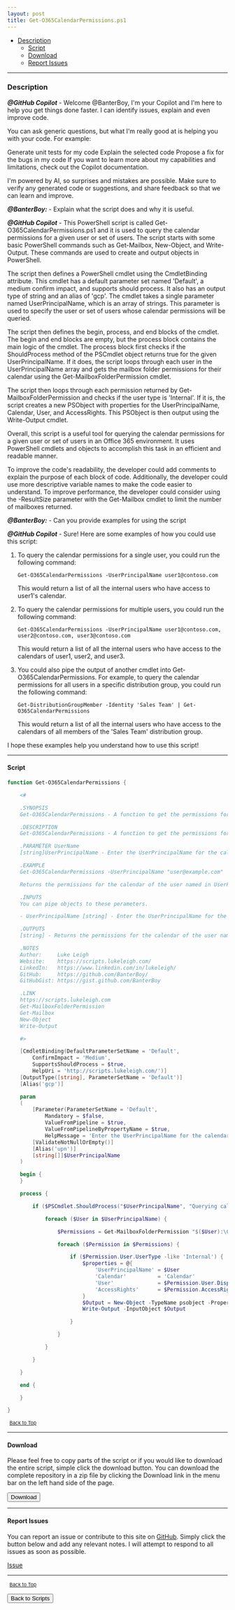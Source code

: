 ```yaml
---
layout: post
title: Get-O365CalendarPermissions.ps1
---
```


- [Description](#description)
  - [Script](#script)
  - [Download](#download)
  - [Report Issues](#report-issues)

---

### Description

**_@GitHub Copilot_** - Welcome @BanterBoy, I'm your Copilot and I'm here to help you get things done faster. I can identify issues, explain and even improve code.

You can ask generic questions, but what I'm really good at is helping you with your code. For example:

Generate unit tests for my code
Explain the selected code
Propose a fix for the bugs in my code
If you want to learn more about my capabilities and limitations, check out the Copilot documentation.

I'm powered by AI, so surprises and mistakes are possible. Make sure to verify any generated code or suggestions, and share feedback so that we can learn and improve.

**_@BanterBoy:_** - Explain what the script does and why it is useful.

**_@GitHub Copilot_** - This PowerShell script is called Get-O365CalendarPermissions.ps1 and it is used to query the calendar permissions for a given user or set of users. The script starts with some basic PowerShell commands such as Get-Mailbox, New-Object, and Write-Output. These commands are used to create and output objects in PowerShell.

The script then defines a PowerShell cmdlet using the CmdletBinding attribute. This cmdlet has a default parameter set named 'Default', a medium confirm impact, and supports should process. It also has an output type of string and an alias of 'gcp'. The cmdlet takes a single parameter named UserPrincipalName, which is an array of strings. This parameter is used to specify the user or set of users whose calendar permissions will be queried.

The script then defines the begin, process, and end blocks of the cmdlet. The begin and end blocks are empty, but the process block contains the main logic of the cmdlet. The process block first checks if the ShouldProcess method of the PSCmdlet object returns true for the given UserPrincipalName. If it does, the script loops through each user in the UserPrincipalName array and gets the mailbox folder permissions for their calendar using the Get-MailboxFolderPermission cmdlet.

The script then loops through each permission returned by Get-MailboxFolderPermission and checks if the user type is 'Internal'. If it is, the script creates a new PSObject with properties for the UserPrincipalName, Calendar, User, and AccessRights. This PSObject is then output using the Write-Output cmdlet.

Overall, this script is a useful tool for querying the calendar permissions for a given user or set of users in an Office 365 environment. It uses PowerShell cmdlets and objects to accomplish this task in an efficient and readable manner.

To improve the code's readability, the developer could add comments to explain the purpose of each block of code. Additionally, the developer could use more descriptive variable names to make the code easier to understand. To improve performance, the developer could consider using the -ResultSize parameter with the Get-Mailbox cmdlet to limit the number of mailboxes returned.

**_@BanterBoy:_** - Can you provide examples for using the script

**_@GitHub Copilot_** - Sure! Here are some examples of how you could use this script:

1. To query the calendar permissions for a single user, you could run the following command:

   `Get-O365CalendarPermissions -UserPrincipalName user1@contoso.com`

   This would return a list of all the internal users who have access to user1's calendar.

2. To query the calendar permissions for multiple users, you could run the following command:

   `Get-O365CalendarPermissions -UserPrincipalName user1@contoso.com, user2@contoso.com, user3@contoso.com`

   This would return a list of all the internal users who have access to the calendars of user1, user2, and user3.

3. You could also pipe the output of another cmdlet into Get-O365CalendarPermissions. For example, to query the calendar permissions for all users in a specific distribution group, you could run the following command:

   `Get-DistributionGroupMember -Identity 'Sales Team' | Get-O365CalendarPermissions`

   This would return a list of all the internal users who have access to the calendars of all members of the 'Sales Team' distribution group.

I hope these examples help you understand how to use this script!

---

#### Script

```powershell
function Get-O365CalendarPermissions {

    <#

    .SYNOPSIS
    Get-O365CalendarPermissions - A function to get the permissions for a calendar.

	.DESCRIPTION
    Get-O365CalendarPermissions - A function to get the permissions for a calendar. This function will only return the permissions for the calendar of the user named in UserPrincipalName. It will not return the permissions for any other calendars that the user may have access to.

	.PARAMETER UserName
    [string]UserPrincipalName - Enter the UserPrincipalName for the calendar owner whose calendar you want to query. This parameter can be piped.

	.EXAMPLE
    Get-O365CalendarPermissions -UserPrincipalName "user@example.com"

    Returns the permissions for the calendar of the user named in UserPrincipalName

	.INPUTS
    You can pipe objects to these perameters.

    - UserPrincipalName [string] - Enter the UserPrincipalName for the calendar owner whose calendar you want to query. This parameter can be piped.

	.OUTPUTS
    [string] - Returns the permissions for the calendar of the user named in UserPrincipalName

	.NOTES
    Author:     Luke Leigh
    Website:    https://scripts.lukeleigh.com/
    LinkedIn:   https://www.linkedin.com/in/lukeleigh/
    GitHub:     https://github.com/BanterBoy/
    GitHubGist: https://gist.github.com/BanterBoy

	.LINK
    https://scripts.lukeleigh.com
    Get-MailboxFolderPermission
    Get-Mailbox
    New-Object
    Write-Output

    #>

    [CmdletBinding(DefaultParameterSetName = 'Default',
        ConfirmImpact = 'Medium',
        SupportsShouldProcess = $true,
        HelpUri = 'http://scripts.lukeleigh.com/')]
    [OutputType([string], ParameterSetName = 'Default')]
    [Alias('gcp')]

    param
    (
        [Parameter(ParameterSetName = 'Default',
            Mandatory = $false,
            ValueFromPipeline = $true,
            ValueFromPipelineByPropertyName = $true,
            HelpMessage = 'Enter the UserPrincipalName for the calendar owner whose calendar you want to query. This parameter can be piped.')]
        [ValidateNotNullOrEmpty()]
        [Alias('upn')]
        [string[]]$UserPrincipalName
    )

    begin {
    }

    process {

        if ($PSCmdlet.ShouldProcess("$UserPrincipalName", "Querying calendar permissions for")) {

            foreach ($User in $UserPrincipalName) {

                $Permissions = Get-MailboxFolderPermission "$($User):\Calendar"

                foreach ($Permission in $Permissions) {

                    if ($Permission.User.UserType -like 'Internal') {
                        $properties = @{
                            'UserPrincipalName' = $User
                            'Calendar'          = 'Calendar'
                            'User'              = $Permission.User.DisplayName
                            'AccessRights'      = $Permission.AccessRights
                        }
                        $Output = New-Object -TypeName psobject -Property $properties
                        Write-Output -InputObject $Output

                    }

                }

            }

        }

    }

    end {

    }

}

```

<span style="font-size:11px;"><a href="#"><i class="fas fa-caret-up" aria-hidden="true" style="color: white; margin-right:5px;"></i>Back to Top</a></span>

---

#### Download

Please feel free to copy parts of the script or if you would like to download the entire script, simple click the download button. You can download the complete repository in a zip file by clicking the Download link in the menu bar on the left hand side of the page.

<button class="btn" type="submit" onclick="window.open('PowerShell/NewFunctions/Get-O365CalendarPermissions.ps1')">
    <i class="fa fa-cloud-download-alt">
    </i>
        Download
</button>

---

#### Report Issues

You can report an issue or contribute to this site on <a href="https://github.com/BanterBoy/scripts-blog/issues">GitHub</a>. Simply click the button below and add any relevant notes. I will attempt to respond to all issues as soon as possible.

<!-- Place this tag where you want the button to render. -->

<a class="github-button" href="https://github.com/BanterBoy/scripts-blog/issues/new?title=Get-O365CalendarPermissions.ps1&body=There is a problem with this function. Please find details below." data-show-count="true" aria-label="Issue BanterBoy/scripts-blog on GitHub">Issue</a>

---

<span style="font-size:11px;"><a href="#"><i class="fas fa-caret-up" aria-hidden="true" style="color: white; margin-right:5px;"></i>Back to Top</a></span>

<a href="/menu/_pages/scripts.html">
    <button class="btn">
        <i class='fas fa-reply'>
        </i>
            Back to Scripts
    </button>
</a>

[1]: http://ecotrust-canada.github.io/markdown-toc
[2]: https://github.com/googlearchive/code-prettify
